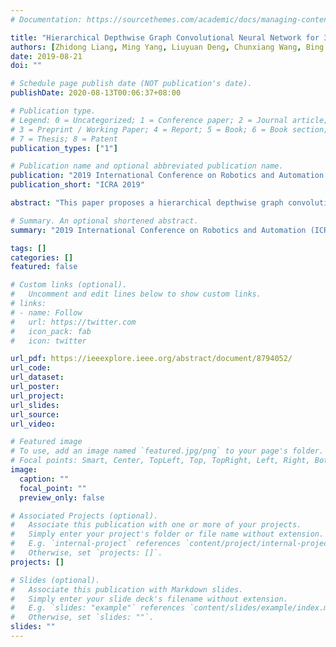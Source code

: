 ```yaml
---
# Documentation: https://sourcethemes.com/academic/docs/managing-content/

title: "Hierarchical Depthwise Graph Convolutional Neural Network for 3D Semantic Segmentation of Point Clouds"
authors: [Zhidong Liang, Ming Yang, Liuyuan Deng, Chunxiang Wang, Bing Wang]
date: 2019-08-21
doi: ""

# Schedule page publish date (NOT publication's date).
publishDate: 2020-08-13T00:06:37+08:00

# Publication type.
# Legend: 0 = Uncategorized; 1 = Conference paper; 2 = Journal article;
# 3 = Preprint / Working Paper; 4 = Report; 5 = Book; 6 = Book section;
# 7 = Thesis; 8 = Patent
publication_types: ["1"]

# Publication name and optional abbreviated publication name.
publication: "2019 International Conference on Robotics and Automation (ICRA)"
publication_short: "ICRA 2019"

abstract: "This paper proposes a hierarchical depthwise graph convolutional neural network (HDGCN) for point cloud semantic segmentation. The main chanllenge for learning on point clouds is to capture local structures or relationships. Graph convolution has the strong ability to extract local shape information from neighbors. Inspired by depthwise convolution, we propose a depthwise graph convolution which requires less memory consumption compared with the previous graph convolution. While depthwise graph convolution aggregates features channel-wisely, pointwise convolution is used to learn features across different channels. A customized block called DGConv is specially designed for local feature extraction based on depthwise graph convolution and pointwise convolution. The DGConv block can extract features from points and transfer features to neighbors while being invariant to different point orders. HDGCN is constructed by a series of DGConv blocks using a hierarchical structure which can extract both local and global features of point clouds. Experiments show that HDGCN achieves the state-of-the-art performance in the indoor dataset S3DIS and the outdoor dataset Paris-Lille-3D."

# Summary. An optional shortened abstract.
summary: "2019 International Conference on Robotics and Automation (ICRA 2019)"

tags: []
categories: []
featured: false

# Custom links (optional).
#   Uncomment and edit lines below to show custom links.
# links:
# - name: Follow
#   url: https://twitter.com
#   icon_pack: fab
#   icon: twitter

url_pdf: https://ieeexplore.ieee.org/abstract/document/8794052/
url_code:
url_dataset:
url_poster:
url_project:
url_slides:
url_source:
url_video:

# Featured image
# To use, add an image named `featured.jpg/png` to your page's folder. 
# Focal points: Smart, Center, TopLeft, Top, TopRight, Left, Right, BottomLeft, Bottom, BottomRight.
image:
  caption: ""
  focal_point: ""
  preview_only: false

# Associated Projects (optional).
#   Associate this publication with one or more of your projects.
#   Simply enter your project's folder or file name without extension.
#   E.g. `internal-project` references `content/project/internal-project/index.md`.
#   Otherwise, set `projects: []`.
projects: []

# Slides (optional).
#   Associate this publication with Markdown slides.
#   Simply enter your slide deck's filename without extension.
#   E.g. `slides: "example"` references `content/slides/example/index.md`.
#   Otherwise, set `slides: ""`.
slides: ""
---
```


